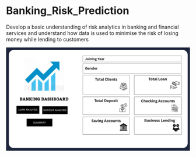 # Banking_Risk_Prediction
Develop a basic understanding of risk analytics in banking and financial services and understand how data is used to minimise the risk of losing money while lending to customers

![image alt](https://github.com/sanikadange/Banking_Risk_Prediction/blob/1e209477ccb60d72da5720740d04fa998a98b372/Home.png)
